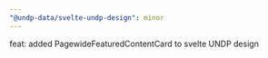 ```yaml
---
"@undp-data/svelte-undp-design": minor
---
```


feat: added PagewideFeaturedContentCard to svelte UNDP design
